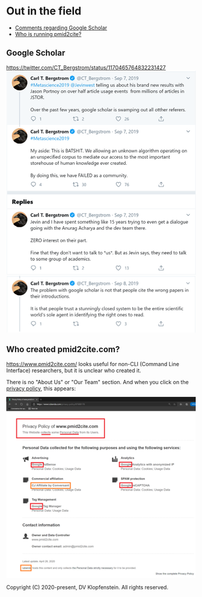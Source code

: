# Out in the field

* [Comments regarding Google Scholar](#google-scholar)
* [Who is running pmid2cite?](#who-created-pmid2citecom)


## Google Scholar
https://twitter.com/CT_Bergstrom/status/1170465764832231427    
![Google Scholar](Google_Scholar.png)     
![Google Scholar](Google_Scholar2.png)    


## Who created pmid2cite.com?
https://www.pmid2cite.com/ looks useful for non-CLI (Command Line Interface) researchers,
but it is unclear who created it.

There is no "About Us" or "Our Team" section.
And when you click on the [privacy policy](https://www.iubenda.com/privacy-policy/87688178), this appears:

![pmid2cite.com](pmid2cite_com.png)


Copyright (C) 2020-present, DV Klopfenstein. All rights reserved.
